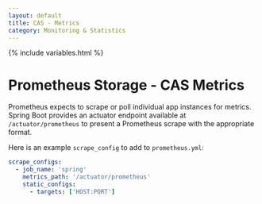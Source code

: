 ```yaml
---
layout: default
title: CAS - Metrics
category: Monitoring & Statistics
---
```


{% include variables.html %}

# Prometheus Storage - CAS Metrics

Prometheus expects to scrape or poll individual app instances for metrics. Spring Boot provides an actuator endpoint
available at `/actuator/prometheus` to present a Prometheus scrape with the appropriate format.

Here is an example `scrape_config` to add to `prometheus.yml`:

```yaml
scrape_configs:
  - job_name: 'spring'
    metrics_path: '/actuator/prometheus'
    static_configs:
      - targets: ['HOST:PORT']
``` 
